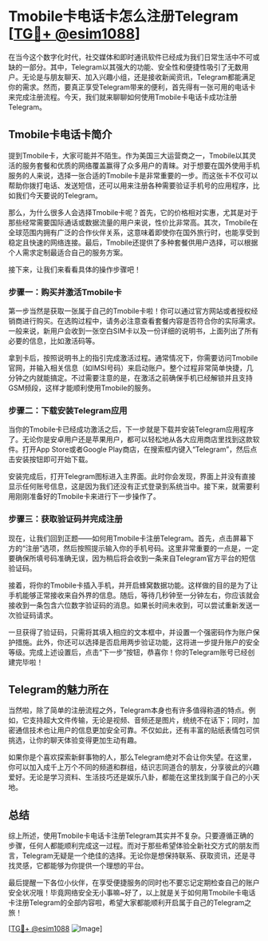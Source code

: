 # Tmobile卡电话卡怎么注册Telegram [[TG💪+ @esim1088](https://t.me/s/esim1088)]

在当今这个数字化时代，社交媒体和即时通讯软件已经成为我们日常生活中不可或缺的一部分。其中，Telegram以其强大的功能、安全性和便捷性吸引了无数用户。无论是与朋友聊天、加入兴趣小组，还是接收新闻资讯，Telegram都能满足你的需求。然而，要真正享受Telegram带来的便利，首先得有一张可用的电话卡来完成注册流程。今天，我们就来聊聊如何使用Tmobile卡电话卡成功注册Telegram。

## Tmobile卡电话卡简介

提到Tmobile卡，大家可能并不陌生。作为美国三大运营商之一，Tmobile以其灵活的服务套餐和优质的网络覆盖赢得了众多用户的青睐。对于想要在国外使用手机服务的人来说，选择一张合适的Tmobile卡是非常重要的一步。而这张卡不仅可以帮助你拨打电话、发送短信，还可以用来注册各种需要验证手机号的应用程序，比如我们今天要说的Telegram。

那么，为什么很多人会选择Tmobile卡呢？首先，它的价格相对实惠，尤其是对于那些经常需要国际通话或数据流量的用户来说，性价比非常高。其次，Tmobile在全球范围内拥有广泛的合作伙伴关系，这意味着即使你在国外旅行时，也能享受到稳定且快速的网络连接。最后，Tmobile还提供了多种套餐供用户选择，可以根据个人需求定制最适合自己的服务方案。

接下来，让我们来看看具体的操作步骤吧！

### 步骤一：购买并激活Tmobile卡

第一步当然是获取一张属于自己的Tmobile卡啦！你可以通过官方网站或者授权经销商进行购买。在选购过程中，请务必注意查看套餐内容是否符合你的实际需求。一般来说，新用户会收到一张空白SIM卡以及一份详细的说明书，上面列出了所有必要的信息，比如激活码等。

拿到卡后，按照说明书上的指引完成激活过程。通常情况下，你需要访问Tmobile官网，并输入相关信息（如IMSI号码）来启动账户。整个过程非常简单快捷，几分钟之内就能搞定。不过需要注意的是，在激活之前确保手机已经解锁并且支持GSM频段，这样才能顺利使用Tmobile的服务。

### 步骤二：下载安装Telegram应用

当你的Tmobile卡已经成功激活之后，下一步就是下载并安装Telegram应用程序了。无论你是安卓用户还是苹果用户，都可以轻松地从各大应用商店里找到这款软件。打开App Store或者Google Play商店，在搜索框内键入“Telegram”，然后点击安装按钮即可开始下载。

安装完成后，打开Telegram图标进入主界面。此时你会发现，界面上并没有直接显示任何账号信息，这是因为我们还没有正式登录到系统当中。接下来，就需要利用刚刚准备好的Tmobile卡来进行下一步操作了。

### 步骤三：获取验证码并完成注册

现在，让我们回到正题——如何用Tmobile卡注册Telegram。首先，点击屏幕下方的“注册”选项，然后按照提示输入你的手机号码。这里非常重要的一点是，一定要确保所填号码准确无误，因为稍后将会收到一条来自Telegram官方平台的短信验证码。

接着，将你的Tmobile卡插入手机，并开启蜂窝数据功能。这样做的目的是为了让手机能够正常接收来自外界的信息。随后，等待几秒钟至一分钟左右，你应该就会接收到一条包含六位数字验证码的消息。如果长时间未收到，可以尝试重新发送一次验证码请求。

一旦获得了验证码，只需将其填入相应的文本框中，并设置一个强密码作为账户保护措施。此外，你还可以选择是否启用两步验证功能，这将进一步提升账户的安全等级。完成上述设置后，点击“下一步”按钮，恭喜你！你的Telegram账号已经创建完毕啦！

## Telegram的魅力所在

当然啦，除了简单的注册流程之外，Telegram本身也有许多值得称道的特点。例如，它支持超大文件传输，无论是视频、音频还是图片，统统不在话下；同时，加密通信技术也让用户的信息更加安全可靠。不仅如此，还有丰富的贴纸表情包可供挑选，让你的聊天体验变得更加生动有趣。

如果你是个喜欢探索新鲜事物的人，那么Telegram绝对不会让你失望。在这里，你可以加入成千上万个不同的频道和群组，结识志同道合的朋友，分享彼此的兴趣爱好。无论是学习资料、生活技巧还是娱乐八卦，都能在这里找到属于自己的小天地。

## 总结

综上所述，使用Tmobile卡电话卡注册Telegram其实并不复杂。只要遵循正确的步骤，任何人都能顺利完成这一过程。而对于那些希望体验全新社交方式的朋友而言，Telegram无疑是一个绝佳的选择。无论你是想保持联系、获取资讯，还是寻找灵感，它都能够为你提供一个理想的平台。

最后提醒一下各位小伙伴，在享受便捷服务的同时也不要忘记定期检查自己的账户安全状况哦！毕竟网络安全无小事嘛~好了，以上就是关于如何用Tmobile卡电话卡注册Telegram的全部内容啦，希望大家都能顺利开启属于自己的Telegram之旅！

[[TG💪+ @esim1088](https://t.me/s/esim1088) ![Image](https://i.postimg.cc/4NQfJmqS/Snipaste-2025-05-13-00-14-12.png)]